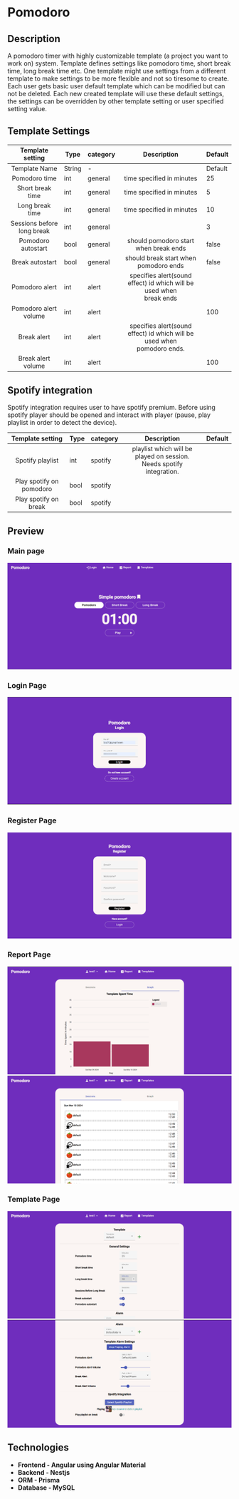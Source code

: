 # Pomodoro


## Description
A pomodoro timer with highly customizable template (a project you want to work on) system. Template defines settings like pomodoro time, short break time, long break time etc. One template might use settings from a different template to make settings to be more flexible and not so tiresome to create. Each user gets basic user default template which can be modified but can not be deleted. Each new created template will use these default settings, the settings can be overridden by other template setting or user specified setting value.


## Template Settings

|      Template setting      | Type   | category       |                                    Description                                   | Default |
|:--------------------------:|--------|----------------|:--------------------------------------------------------------------------------:|---------|
|        Template Name       | String | -              |                                                                                  | Default |
|        Pomodoro time       | int    | general        | time specified in minutes                                                        | 25      |
|      Short break time      | int    | general        | time specified in minutes                                                        | 5       |
|       Long break time      | int    | general        | time specified in minutes                                                        | 10      |
| Sessions before long break | int    | general        |                                                                                  | 3       |
|     Pomodoro autostart     | bool   | general        | should pomodoro start when break ends                                            | false   |
|       Break autostart      | bool   | general        | should break start when pomodoro ends                                            | false   |
|       Pomodoro alert       | int    | alert          | specifies alert(sound effect) id which will be used when<br>break ends           |         |
|    Pomodoro alert volume   | int    | alert          |                                                                                  | 100     |
|         Break alert        | int    | alert          | specifies alert(sound effect) id which will be used when<br>pomodoro ends.       |         |
|     Break alert volume     | int    | alert          |                                                                                  | 100     |





## Spotify integration

Spotify integration requires user to have spotify premium. Before using spotify player should be opened and interact with player (pause, play playlist in order to detect the device).

|      Template setting      | Type   | category       |                                    Description                                   | Default |
|:--------------------------:|--------|----------------|:--------------------------------------------------------------------------------:|---------|
|      Spotify playlist      | int    | spotify        | playlist which will be played on session. <br>Needs spotify integration.         |         |
|  Play spotify on pomodoro  | bool   | spotify        |                                                                                  |         |
|    Play spotify on break   | bool   | spotify        |                                                                                  |         |
## Preview

### Main page
![](img/main-page.png)

### Login Page
![](img/login-page.png)

### Register Page
![](img/register-page.png)

### Report Page
![](img/report-graph.png)
![](img/report-sessions.png)

### Template Page
![](img/template-settings1.png)
![](img/template-settings2.png)


## Technologies

* **Frontend - Angular using Angular Material**
* **Backend - Nestjs**
* **ORM - Prisma**
* **Database - MySQL**
